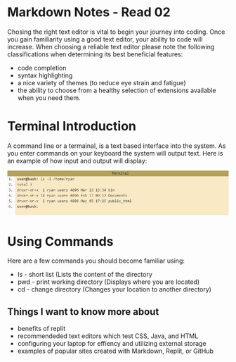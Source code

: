 # Markdown Notes - Read 02

Chosing the right text editor is vital to begin your journey into coding.  Once you gain familiarity using a good text editor, your ability to code will increase.  When choosing a reliable text editor please note the following classifications when determining its best beneficial features:

- code completion
- syntax highlighting
- a nice variety of themes (to reduce eye strain and fatigue)
- the ability to choose from a healthy selection of extensions available when you need them.

# Terminal Introduction

A command line or a termainal, is a text based interface into the system. As you enter commands on your keyboard the system will output text.  Here is an example of how input and output will display:

![terminal](/102/terminal.jpg)

# Using Commands

Here are a few commands you should become familiar using:

+ ls - short list (Lists the content of the directory
+ pwd - print working directory (Displays where you are located)
+ cd - change directory (Changes your location to another directory)

## Things I want to know more about
* benefits of replit
* recommendeded text editors which test CSS, Java, and HTML
* configuring your laptop for effiency and utilizing external storage
* examples of popular sites created with Markdown, Replit, or GitHub
